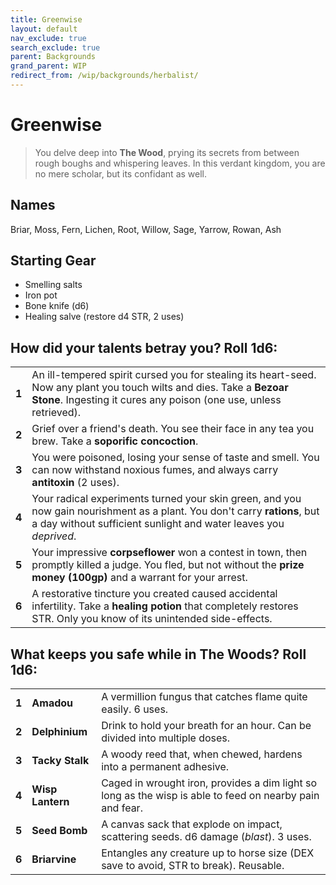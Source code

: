 ```yaml
---
title: Greenwise
layout: default
nav_exclude: true
search_exclude: true
parent: Backgrounds
grand_parent: WIP
redirect_from: /wip/backgrounds/herbalist/
---
```


# Greenwise

> You delve deep into **The Wood**, prying its secrets from between rough boughs and whispering leaves. In this verdant kingdom, you are no mere scholar, but its confidant as well.

## Names

Briar, Moss, Fern, Lichen, Root, Willow, Sage, Yarrow, Rowan, Ash

## Starting Gear

- Smelling salts
- Iron pot
- Bone knife (d6)
- Healing salve (restore d4 STR, 2 uses)

## How did your talents betray you? Roll 1d6:

|       |                                                                                                                                                                                            |
| ----- | ------------------------------------------------------------------------------------------------------------------------------------------------------------------------------------------ |
| **1** | An ill-tempered spirit cursed you for stealing its heart-seed. Now any plant you touch wilts and dies. Take a **Bezoar Stone**. Ingesting it cures any poison (one use, unless retrieved). |
| **2** | Grief over a friend's death. You see their face in any tea you brew. Take a **soporific concoction**.     |
| **3** | You were poisoned, losing your sense of taste and smell. You can now withstand noxious fumes, and always carry **antitoxin** (2 uses). |
| **4** | Your radical experiments turned your skin green, and you now gain nourishment as a plant. You don't carry **rations**, but a day without sufficient sunlight and water leaves you _deprived_.       |
| **5** | Your impressive **corpseflower** won a contest in town, then promptly killed a judge. You fled, but not without the **prize money (100gp)** and a warrant for your arrest.              |
| **6** | A restorative tincture you created caused accidental infertility. Take a **healing potion** that completely restores STR. Only you know of its unintended side-effects.    |

## What keeps you safe while in The Woods? Roll 1d6:

|       |                  |                                                                                                                |
| ----- | ---------------- | -------------------------------------------------------------------------------------------------------------- |
| **1** | **Amadou**       | A vermillion fungus that catches flame quite easily. 6 uses.                                           |
| **2** | **Delphinium**   | Drink to hold your breath for an hour. Can be divided into multiple doses.           |
| **3** | **Tacky Stalk**  | A woody reed that, when chewed, hardens into a permanent adhesive.                                  |
| **4** | **Wisp Lantern** | Caged in wrought iron, provides a dim light so long as the wisp is able to feed on nearby pain and fear. |
| **5** | **Seed Bomb**    | A canvas sack that explode on impact, scattering seeds. d6 damage (_blast_). 3 uses.  |
| **6** | **Briarvine**    | Entangles any creature up to horse size (DEX save to avoid, STR to break). Reusable.     |
